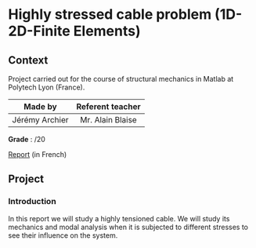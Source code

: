 # Highly stressed cable problem (1D-2D-Finite Elements)
## Context
Project carried out for the course of structural mechanics in Matlab at Polytech Lyon (France).

| Made by | Referent teacher | 
| ------------- |:-------------:|
| Jérémy Archier | Mr. Alain Blaise |

**Grade** : /20

[Report](Report/Rapport_mecanique_des_structures.pdf) (in French)


## Project
### Introduction
In this report we will study a highly tensioned cable. We will study its mechanics and modal analysis when it is subjected to different stresses to see their influence on the system.
